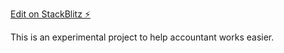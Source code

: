 [Edit on StackBlitz ⚡️](https://stackblitz.com/edit/oxvxjo)

This is an experimental project to help accountant works easier.